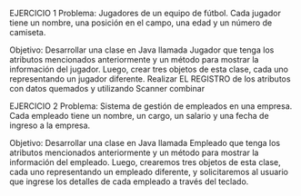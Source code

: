 EJERCICIO 1
Problema: Jugadores de un equipo de fútbol. Cada jugador tiene un nombre, una posición en el 
campo, una edad y un número de camiseta.

Objetivo: Desarrollar una clase en Java llamada Jugador que tenga los atributos mencionados 
anteriormente y un método para mostrar la información del jugador. Luego, crear tres objetos 
de esta clase, cada uno representando un jugador diferente.
Realizar EL REGISTRO de los atributos con datos quemados y utilizando Scanner combinar

EJERCICIO 2
Problema: Sistema de gestión de empleados en una empresa. Cada empleado tiene un nombre, 
un cargo, un salario y una fecha de ingreso a la empresa.

Objetivo: Desarrollar una clase en Java llamada Empleado que tenga los atributos mencionados 
anteriormente y un método para mostrar la información del empleado. Luego, crearemos tres 
objetos de esta clase, cada uno representando un empleado diferente, y solicitaremos al usuario 
que ingrese los detalles de cada empleado a través del teclado.
